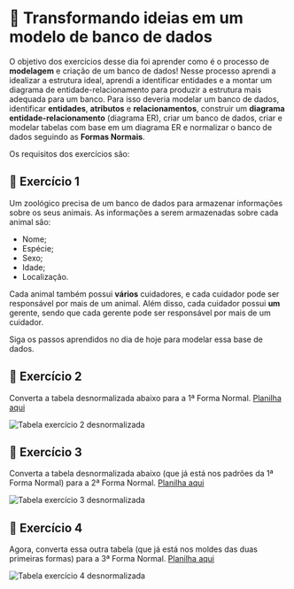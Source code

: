 # :pencil: Transformando ideias em um modelo de banco de dados

O objetivo dos exercícios desse dia foi aprender como é o processo de **modelagem** e criação de um banco de dados! Nesse processo aprendi a idealizar a estrutura ideal, aprendi a identificar entidades e a montar um diagrama de entidade-relacionamento para produzir a estrutura mais adequada para um banco. Para isso deveria modelar um banco de dados, identificar **entidades**, **atributos** e **relacionamentos**, construir um **diagrama entidade-relacionamento** (diagrama ER), criar um banco de dados, criar e modelar tabelas com base em um diagrama ER e normalizar o banco de dados seguindo as **Formas Normais**.

Os requisitos dos exercícios são:

## 🚀 Exercício 1 

Um zoológico precisa de um banco de dados para armazenar informações sobre os seus animais. As informações a serem armazenadas sobre cada animal são:

- Nome;
- Espécie;
- Sexo;
- Idade;
- Localização.

Cada animal também possui **vários** cuidadores, e cada cuidador pode ser responsável por mais de um animal. Além disso, cada cuidador possui **um** gerente, sendo que cada gerente pode ser responsável por mais de um cuidador.

Siga os passos aprendidos no dia de hoje para modelar essa base de dados.

## 🚀 Exercício 2

Converta a tabela desnormalizada abaixo para a 1ª Forma Normal. [Planilha aqui](https://lms-assets.betrybe.com/lms/primeira-forma-normal.xlsx)

![Tabela exercício 2 desnormalizada](images/Tabela%20exerc%C3%ADcio%202%20desnormalizada.png)

## 🚀 Exercício 3

Converta a tabela desnormalizada abaixo (que já está nos padrões da 1ª Forma Normal) para a 2ª Forma Normal. [Planilha aqui](https://lms-assets.betrybe.com/lms/segunda-forma-normal.xlsx)

![Tabela exercício 3 desnormalizada](images/Tabela%20exerc%C3%ADcio%203%20desnormalizada.png)

## 🚀 Exercício 4

Agora, converta essa outra tabela (que já está nos moldes das duas primeiras formas) para a 3ª Forma Normal. [Planilha aqui](https://lms-assets.betrybe.com/lms/terceira-forma-normal.xlsx)

![Tabela exercício 4 desnormalizada](images/Tabela%20exerc%C3%ADcio%204%20desnormalizada.png)
